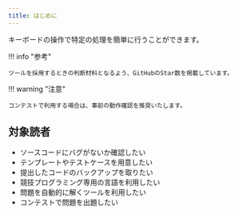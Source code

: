 ```yaml
---
title: はじめに
---
```


キーボードの操作で特定の処理を簡単に行うことができます。

!!! info "参考"

    ツールを採用するときの判断材料となるよう、GitHubのStar数を掲載しています。

!!! warning "注意"

    コンテストで利用する場合は、事前の動作確認を推奨いたします。

## 対象読者

- ソースコードにバグがないか確認したい
- テンプレートやテストケースを用意したい
- 提出したコードのバックアップを取りたい
- 競技プログラミング専用の言語を利用したい
- 問題を自動的に解くツールを利用したい
- コンテストで問題を出題したい
